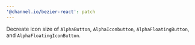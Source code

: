 ```yaml
---
'@channel.io/bezier-react': patch
---
```


Decreate icon size of `AlphaButton`, `AlphaIconbutton`, `AlphaFloatingButton`, and `AlphaFloatingIconButton`.
